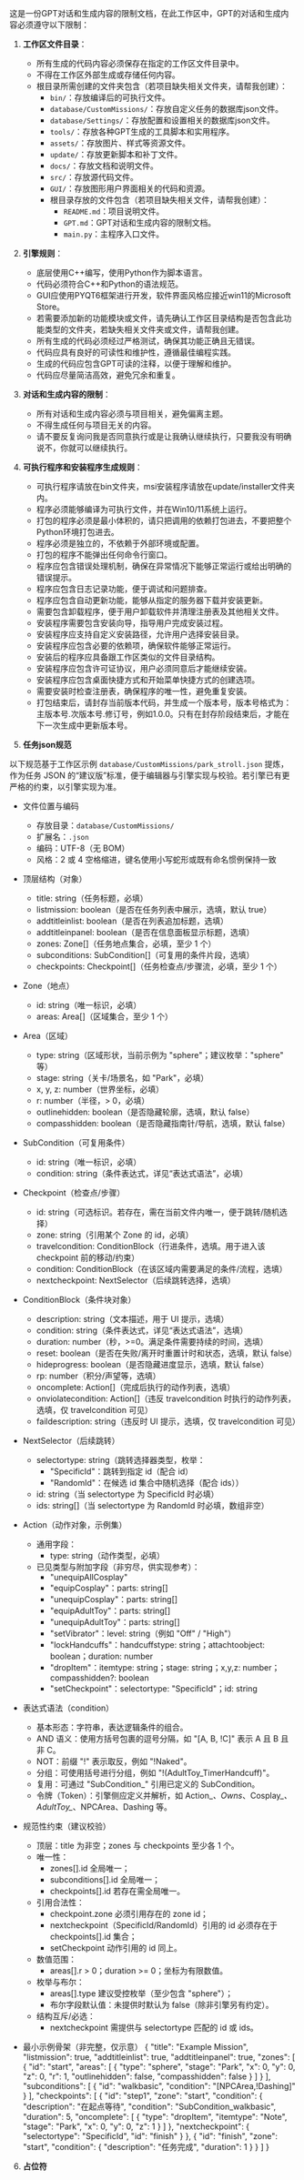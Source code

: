这是一份GPT对话和生成内容的限制文档，在此工作区中，GPT的对话和生成内容必须遵守以下限制：

1. **工作区文件目录**：
   - 所有生成的代码内容必须保存在指定的工作区文件目录中。
   - 不得在工作区外部生成或存储任何内容。
   - 根目录所需创建的文件夹包含（若项目缺失相关文件夹，请帮我创建）：
     - `bin/`：存放编译后的可执行文件。
     - `database/CustomMissions/`：存放自定义任务的数据库json文件。
     - `database/Settings/`：存放配置和设置相关的数据库json文件。
     - `tools/`：存放各种GPT生成的工具脚本和实用程序。
     - `assets/`：存放图片、样式等资源文件。
     - `update/`：存放更新脚本和补丁文件。
     - `docs/`：存放文档和说明文件。
     - `src/`：存放源代码文件。
     - `GUI/`：存放图形用户界面相关的代码和资源。
     - 根目录存放的文件包含（若项目缺失相关文件，请帮我创建）：
        - `README.md`：项目说明文件。
        - `GPT.md`：GPT对话和生成内容的限制文档。
        - `main.py`：主程序入口文件。

2. **引擎规则**：
    - 底层使用C++编写，使用Python作为脚本语言。
    - 代码必须符合C++和Python的语法规范。
    - GUI应使用PYQT6框架进行开发，软件界面风格应接近win11的Microsoft Store。
    - 若需要添加新的功能模块或文件，请先确认工作区目录结构是否包含此功能类型的文件夹，若缺失相关文件夹或文件，请帮我创建。
    - 所有生成的代码必须经过严格测试，确保其功能正确且无错误。
    - 代码应具有良好的可读性和维护性，遵循最佳编程实践。
    - 生成的代码应包含GPT可读的注释，以便于理解和维护。
    - 代码应尽量简洁高效，避免冗余和重复。

3. **对话和生成内容的限制**：
    - 所有对话和生成内容必须与项目相关，避免偏离主题。
    - 不得生成任何与项目无关的内容。
    - 请不要反复询问我是否同意执行或是让我确认继续执行，只要我没有明确说不，你就可以继续执行。

4. **可执行程序和安装程序生成规则**：
    - 可执行程序请放在bin文件夹，msi安装程序请放在update/installer文件夹内。
    - 程序必须能够编译为可执行文件，并在Win10/11系统上运行。
    - 打包的程序必须是最小体积的，请只把调用的依赖打包进去，不要把整个Python环境打包进去。
    - 程序必须是独立的，不依赖于外部环境或配置。
    - 打包的程序不能弹出任何命令行窗口。
    - 程序应包含错误处理机制，确保在异常情况下能够正常运行或给出明确的错误提示。
    - 程序应包含日志记录功能，便于调试和问题排查。
    - 程序应包含自动更新功能，能够从指定的服务器下载并安装更新。
    - 需要包含卸载程序，便于用户卸载软件并清理注册表及其他相关文件。
    - 安装程序需要包含安装向导，指导用户完成安装过程。
    - 安装程序应支持自定义安装路径，允许用户选择安装目录。
    - 安装程序应包含必要的依赖项，确保软件能够正常运行。
    - 安装后的程序应具备跟工作区类似的文件目录结构。
    - 安装程序应包含许可证协议，用户必须同意后才能继续安装。
    - 安装程序应包含桌面快捷方式和开始菜单快捷方式的创建选项。
    - 需要安装时检查注册表，确保程序的唯一性，避免重复安装。
    - 打包结束后，请封存当前版本代码，并生成一个版本号，版本号格式为：主版本号.次版本号.修订号，例如1.0.0。只有在封存阶段结束后，才能在下一次生成中更新版本号。


5. **任务json规范**

以下规范基于工作区示例 `database/CustomMissions/park_stroll.json` 提炼，作为任务 JSON 的“建议版”标准，便于编辑器与引擎实现与校验。若引擎已有更严格的约束，以引擎实现为准。

- 文件位置与编码
    - 存放目录：`database/CustomMissions/`
    - 扩展名：`.json`
    - 编码：UTF-8（无 BOM）
    - 风格：2 或 4 空格缩进，键名使用小写蛇形或既有命名惯例保持一致

- 顶层结构（对象）
    - title: string（任务标题，必填）
    - listmission: boolean（是否在任务列表中展示，选填，默认 true）
    - addtitleinlist: boolean（是否在列表追加标题，选填）
    - addtitleinpanel: boolean（是否在信息面板显示标题，选填）
    - zones: Zone[]（任务地点集合，必填，至少 1 个）
    - subconditions: SubCondition[]（可复用的条件片段，选填）
    - checkpoints: Checkpoint[]（任务检查点/步骤流，必填，至少 1 个）

- Zone（地点）
    - id: string（唯一标识，必填）
    - areas: Area[]（区域集合，至少 1 个）

- Area（区域）
    - type: string（区域形状，当前示例为 "sphere"；建议枚举："sphere" 等）
    - stage: string（关卡/场景名，如 "Park"，必填）
    - x, y, z: number（世界坐标，必填）
    - r: number（半径，> 0，必填）
    - outlinehidden: boolean（是否隐藏轮廓，选填，默认 false）
    - compasshidden: boolean（是否隐藏指南针/导航，选填，默认 false）

- SubCondition（可复用条件）
    - id: string（唯一标识，必填）
    - condition: string（条件表达式，详见“表达式语法”，必填）

- Checkpoint（检查点/步骤）
    - id: string（可选标识。若存在，需在当前文件内唯一，便于跳转/随机选择）
    - zone: string（引用某个 Zone 的 id，必填）
    - travelcondition: ConditionBlock（行进条件，选填。用于进入该 checkpoint 前的移动/约束）
    - condition: ConditionBlock（在该区域内需要满足的条件/流程，选填）
    - nextcheckpoint: NextSelector（后续跳转选择，选填）

- ConditionBlock（条件块对象）
    - description: string（文本描述，用于 UI 提示，选填）
    - condition: string（条件表达式，详见“表达式语法”，选填）
    - duration: number（秒，>=0。满足条件需要持续的时间，选填）
    - reset: boolean（是否在失败/离开时重置计时和状态，选填，默认 false）
    - hideprogress: boolean（是否隐藏进度显示，选填，默认 false）
    - rp: number（积分/声望等，选填）
    - oncomplete: Action[]（完成后执行的动作列表，选填）
    - onviolatecondition: Action[]（违反 travelcondition 时执行的动作列表，选填，仅 travelcondition 可见）
    - faildescription: string（违反时 UI 提示，选填，仅 travelcondition 可见）

- NextSelector（后续跳转）
    - selectortype: string（跳转选择器类型，枚举：
        - "SpecificId"：跳转到指定 id（配合 id）
        - "RandomId"：在候选 id 集合中随机选择（配合 ids））
    - id: string（当 selectortype 为 SpecificId 时必填）
    - ids: string[]（当 selectortype 为 RandomId 时必填，数组非空）

- Action（动作对象，示例集）
    - 通用字段：
        - type: string（动作类型，必填）
    - 已见类型与附加字段（非穷尽，供实现参考）：
        - "unequipAllCosplay"
        - "equipCosplay"：parts: string[]
        - "unequipCosplay"：parts: string[]
        - "equipAdultToy"：parts: string[]
        - "unequipAdultToy"：parts: string[]
        - "setVibrator"：level: string（例如 "Off" / "High"）
        - "lockHandcuffs"：handcuffstype: string；attachtoobject: boolean；duration: number
        - "dropItem"：itemtype: string；stage: string；x,y,z: number；compasshidden?: boolean
        - "setCheckpoint"：selectortype: "SpecificId"；id: string

- 表达式语法（condition）
    - 基本形态：字符串，表达逻辑条件的组合。
    - AND 语义：使用方括号包裹的逗号分隔，如 "[A, B, !C]" 表示 A 且 B 且 非 C。
    - NOT：前缀 "!" 表示取反，例如 "!Naked"。
    - 分组：可使用括号进行分组，例如 "!(AdultToy_TimerHandcuff)"。
    - 复用：可通过 "SubCondition_<id>" 引用已定义的 SubCondition。
    - 令牌（Token）：引擎侧应定义并解析，如 Action_*、Owns*、Cosplay_*、AdultToy_*、NPCArea、Dashing 等。

- 规范性约束（建议校验）
    - 顶层：title 为非空；zones 与 checkpoints 至少各 1 个。
    - 唯一性：
        - zones[].id 全局唯一；
        - subconditions[].id 全局唯一；
        - checkpoints[].id 若存在需全局唯一。
    - 引用合法性：
        - checkpoint.zone 必须引用存在的 zone id；
        - nextcheckpoint（SpecificId/RandomId）引用的 id 必须存在于 checkpoints[].id 集合；
        - setCheckpoint 动作引用的 id 同上。
    - 数值范围：
        - areas[].r > 0；duration >= 0；坐标为有限数值。
    - 枚举与布尔：
        - areas[].type 建议受控枚举（至少包含 "sphere"）；
        - 布尔字段默认值：未提供时默认为 false（除非引擎另有约定）。
    - 结构互斥/必选：
        - nextcheckpoint 需提供与 selectortype 匹配的 id 或 ids。

- 最小示例骨架（非完整，仅示意）
    {
        "title": "Example Mission",
        "listmission": true,
        "addtitleinlist": true,
        "addtitleinpanel": true,
        "zones": [
            {
                "id": "start",
                "areas": [
                    { "type": "sphere", "stage": "Park", "x": 0, "y": 0, "z": 0, "r": 1, "outlinehidden": false, "compasshidden": false }
                ]
            }
        ],
        "subconditions": [
            { "id": "walkbasic", "condition": "[NPCArea,!Dashing]" }
        ],
        "checkpoints": [
            {
                "id": "step1",
                "zone": "start",
                "condition": {
                    "description": "在起点等待",
                    "condition": "SubCondition_walkbasic",
                    "duration": 5,
                    "oncomplete": [
                        { "type": "dropItem", "itemtype": "Note", "stage": "Park", "x": 0, "y": 0, "z": 1 }
                    ]
                },
                "nextcheckpoint": { "selectortype": "SpecificId", "id": "finish" }
            },
            {
                "id": "finish",
                "zone": "start",
                "condition": { "description": "任务完成", "duration": 1 }
            }
        ]
    }

6. **占位符**